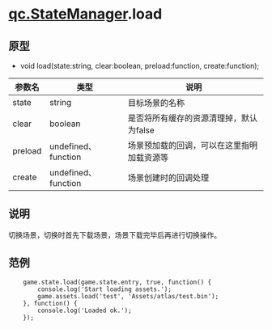 # [qc.StateManager](README.md).load

## 原型
* void load(state:string, clear:boolean, preload:function, create:function);

| 参数名 | 类型 | 说明 |
| ------------- | ------------- | -------------|
| state | string | 目标场景的名称 |
| clear | boolean | 是否将所有缓存的资源清理掉，默认为false |
| preload | undefined、function | 场景预加载的回调，可以在这里指明加载资源等 |
| create | undefined、function | 场景创建时的回调处理 |

## 说明
切换场景，切换时首先下载场景，场景下载完毕后再进行切换操作。

## 范例
````
	game.state.load(game.state.entry, true, function() {
        console.log('Start loading assets.');
        game.assets.load('test', 'Assets/atlas/test.bin');
    }, function() {
        console.log('Loaded ok.');
    });
````
